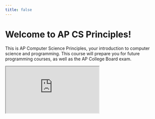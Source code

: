 ```yaml
---
title: false
---
```


# Welcome to AP CS Principles!

This is AP Computer Science Principles, your introduction to computer science and programming. This course will prepare you for future programming courses, as well as the AP College Board exam.

<iframe src="https://www.youtube.com/embed/tZxLMIk_SaY?playlist=GAB6Gm7pTTA"></iframe>
